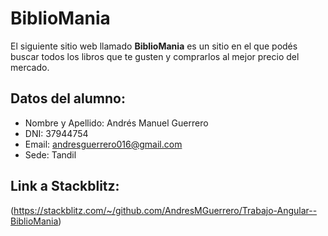 # BiblioMania

El siguiente sitio web llamado **BiblioMania** es un sitio en el que podés buscar todos los libros que te gusten y comprarlos al mejor precio del mercado.

## Datos del alumno:

- Nombre y Apellido: Andrés Manuel Guerrero
- DNI: 37944754
- Email: andresguerrero016@gmail.com
- Sede: Tandil

## Link a Stackblitz:

(https://stackblitz.com/~/github.com/AndresMGuerrero/Trabajo-Angular--BiblioMania)
